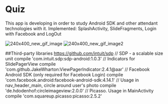 # Quiz
This app is developing in order to study Android SDK and other attendant technologies with it.
Implemented: SplashActivity, SlideFragments, Login with Facebook and LogOut

![240x400_new_gif_image](https://cloud.githubusercontent.com/assets/12153363/18530016/24a6336c-7ad8-11e6-8911-e3d6c93f4f33.gif)
![240x400_new_gif_image2](https://cloud.githubusercontent.com/assets/12153363/18530180/f659cbbc-7ad8-11e6-95f9-c8fa63d5f42b.gif)

##Third-party libraries
https://github.com/intuit/sdp
    // SDP - a scalable size unit
    compile 'com.intuit.sdp:sdp-android:1.0.3'
    // Indicators for SlidePagerView
    compile 'com.github.JakeWharton:ViewPagerIndicator:2.4.1@aar'
    // Facebook Android SDK (only required for Facebook Login)
    compile 'com.facebook.android:facebook-android-sdk:4.14.1'
    // Usage in nav_header_main, circle around user's photo
    compile 'de.hdodenhof:circleimageview:2.0.0'
    // Picasso. Usage in MainActivity
    compile 'com.squareup.picasso:picasso:2.5.2'


